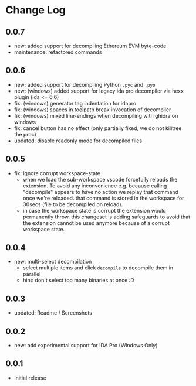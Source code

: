 # Change Log

## 0.0.7
* new: added support for decompiling Ethereum EVM byte-code
* maintenance: refactored commands

## 0.0.6

* new: added support for decompiling Python `.pyc` and `.pyo`
* new: (windows) added support for legacy ida pro decompiler via hexx plugin (ida <= 6.6)
* fix: (windows) generator tag indentation for idapro
* fix: (windows) spaces in toolpath break invocation of decompiler
* fix: (windows) mixed line-endings when decompiling with ghidra on windows
* fix: cancel button has no effect (only partially fixed, we do not killtree the proc)
* updated: disable readonly mode for decompiled files

## 0.0.5

* fix: ignore corrupt workspace-state
    * when we load the sub-workspace vscode forcefully reloads the extension. To avoid any inconvenience e.g. because calling "decompile" appears to have no action we replay that command once we're reloaded. that command is stored in the workspace for 30secs (file to be decompiled on reload).
    * in case the workspace state is corrupt the extension would permanently throw. this changeset is adding safeguards to avoid that the extension cannot be used anymore because of a corrupt workspace state.

## 0.0.4

* new: multi-select decompilation
    * select multiple items and click `decompile` to decompile them in parallel
    * hint: don't select too many binaries at once :D

## 0.0.3

* updated: Readme / Screenshots

## 0.0.2

* new: add experimental support for IDA Pro (Windows Only)

## 0.0.1

* Initial release